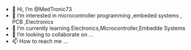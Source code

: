 - 👋 Hi, I’m @MedTronic73
- 👀 I’m interested in microcontroller programming ,embeded systems , PCB ,Electronics
- 🌱 I’m currently learning Electronics,Microcontroller,Embedde Systems
- 💞️ I’m looking to collaborate on ...
- 📫 How to reach me ...

<!---
MedTronic73/MedTronic73 is a ✨ special ✨ repository because its `README.md` (this file) appears on your GitHub profile.
You can click the Preview link to take a look at your changes.
--->
